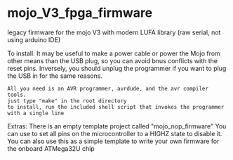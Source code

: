 # mojo_V3_fpga_firmware
legacy firmware for the mojo V3 with modern LUFA library (raw serial, not using arduino IDE) 

To install:
    It may be useful to make a power cable or power the Mojo from other means than the USB plug, so you can avoid bnus conflicts with the reset pins.
    Inversely, you should unplug the programmer if you want to plug the USB in for the same reasons. 

    All you need is an AVR programmer, avrdude, and the avr compiler tools.  
    just type "make" in the root directory 
    to install, run the included shell script that invokes the programmer with a single line 


Extras:
    There is an empty template project called "mojo_nop_firmware" 
    You can use to set all pins on the microcontroller to a HIGHZ state to disable it. 
    You can also use this as a simple template to write your own firmware for the onboard ATMega32U chip 

    
